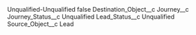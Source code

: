 <?xml version="1.0" encoding="UTF-8"?>
<CustomMetadata xmlns="http://soap.sforce.com/2006/04/metadata" xmlns:xsi="http://www.w3.org/2001/XMLSchema-instance" xmlns:xsd="http://www.w3.org/2001/XMLSchema">
    <label>Unqualified-Unqualified</label>
    <protected>false</protected>
    <values>
        <field>Destination_Object__c</field>
        <value xsi:type="xsd:string">Journey__c</value>
    </values>
    <values>
        <field>Journey_Status__c</field>
        <value xsi:type="xsd:string">Unqualified</value>
    </values>
    <values>
        <field>Lead_Status__c</field>
        <value xsi:type="xsd:string">Unqualified</value>
    </values>
    <values>
        <field>Source_Object__c</field>
        <value xsi:type="xsd:string">Lead</value>
    </values>
</CustomMetadata>
